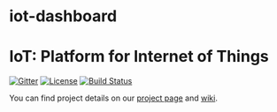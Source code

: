 # iot-dashboard
# IoT: Platform for Internet of Things
[![Gitter](https://badges.gitter.im/electrocoder/iot-dashboard.svg)](https://gitter.im/electrocoder/iot-dashboard?utm_source=badge&utm_medium=badge&utm_campaign=pr-badge)
[![License](https://img.shields.io/badge/licence-Apache%202.0-brightgreen.svg?style=flat)](LICENSE)
[![Build Status](https://travis-ci.org/Samsung/iotjs.svg?branch=master)](https://iothook.com/tr/)

You can find project details on our [project page](https://iothook.com/) and [wiki](https://iothook.com/).
